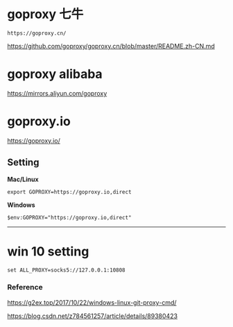
#  goproxy 七牛
```shell
https://goproxy.cn/
```

https://github.com/goproxy/goproxy.cn/blob/master/README.zh-CN.md   




#   goproxy  alibaba 
https://mirrors.aliyun.com/goproxy




#  goproxy.io

https://goproxy.io/     
##  Setting

**Mac/Linux**
```shell
export GOPROXY=https://goproxy.io,direct
```
**Windows**
```shell
$env:GOPROXY="https://goproxy.io,direct"
```



---


#   win 10 setting 


```
set ALL_PROXY=socks5://127.0.0.1:10808
```



###   Reference 


https://g2ex.top/2017/10/22/windows-linux-git-proxy-cmd/   

https://blog.csdn.net/z784561257/article/details/89380423



